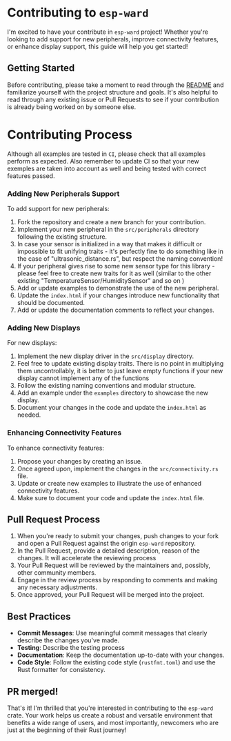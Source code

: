 # Contributing to `esp-ward`

I'm excited to have your contribute in `esp-ward` project! Whether you're looking to add support for new peripherals, improve connectivity features, or enhance display support, this guide will help you get started!

## Getting Started

Before contributing, please take a moment to read through the [README](README.md) and familiarize yourself with the project structure and goals. It's also helpful to read through any existing issue or Pull Requests to see if your contribution is already being worked on by someone else.

# Contributing Process

Although all examples are tested in `CI`, please check that all examples perform as expected. Also remember to update CI so that your new exemples are taken into account as well and being tested with correct features passed.

### Adding New Peripherals Support

To add support for new peripherals:

1.  Fork the repository and create a new branch for your contribution.
2.  Implement your new peripheral in the `src/peripherals` directory following the existing structure.
3.  In case your sensor is initialized in a way that makes it difficult or impossible to fit unifying traits - it's perfectly fine to do something like in the case of "ultrasonic_distance.rs", but respect the naming convention!
4.  If your peripheral gives rise to some new sensor type for this library - please feel free to create new traits for it as well (similar to the other existing "TemperatureSensor/HumiditySensor" and so on )
5.  Add or update examples to demonstrate the use of the new peripheral.
6.  Update the `index.html` if your changes introduce new functionality that should be documented.
7.  Add or update the documentation comments to reflect your changes.

### Adding New Displays

For new displays:

1.  Implement the new display driver in the `src/display` directory.
2.  Feel free to update existing display traits. There is no point in multiplying them uncontrollably, it is better to just leave empty functions if your new display cannot implement any of the functions
3.  Follow the existing naming conventions and modular structure.
3.  Add an example under the `examples` directory to showcase the new display.
4.  Document your changes in the code and update the `index.html` as needed.

### Enhancing Connectivity Features

To enhance connectivity features:

1.  Propose your changes by creating an issue.
3.  Once agreed upon, implement the changes in the `src/connectivity.rs` file.
4.  Update or create new examples to illustrate the use of enhanced connectivity features.
5.  Make sure to document your code and update the `index.html` file.

## Pull Request Process

1.  When you're ready to submit your changes, push changes to your fork and open a Pull Request against the origin `esp-ward` repository.
2.  In the Pull Request, provide a detailed description, reason of the changes. It will accelerate the reviewing process
3.  Your Pull Request will be reviewed by the maintainers and, possibly, other community members.
4.  Engage in the review process by responding to comments and making any necessary adjustments.
5.  Once approved, your Pull Request will be merged into the project.

## Best Practices

*   **Commit Messages**: Use meaningful commit messages that clearly describe the changes you've made.
*   **Testing**: Describe the testing process
*   **Documentation**: Keep the documentation up-to-date with your changes.
*   **Code Style**: Follow the existing code style (`rustfmt.toml`) and use the Rust formatter for consistency.

## PR merged!

That's it! I'm thrilled that you're interested in contributing to the `esp-ward` crate. Your work helps us create a robust and versatile environment that benefits a wide range of users, and most importantly, newcomers who are just at the beginning of their Rust journey!
